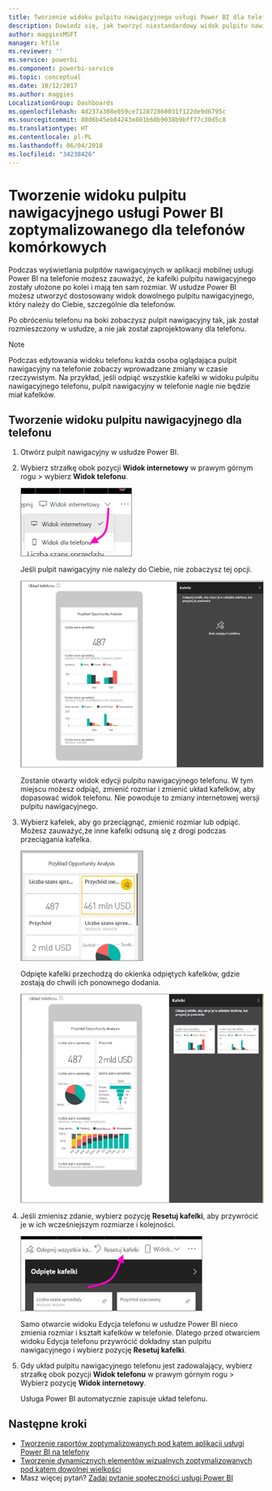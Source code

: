 ```yaml
---
title: Tworzenie widoku pulpitu nawigacyjnego usługi Power BI dla telefonów komórkowych
description: Dowiedz się, jak tworzyć niestandardowy widok pulpitu nawigacyjnego w usłudze Power BI specjalnie do wyświetlenia na telefonach komórkowych.
author: maggiesMSFT
manager: kfile
ms.reviewer: ''
ms.service: powerbi
ms.component: powerbi-service
ms.topic: conceptual
ms.date: 10/12/2017
ms.author: maggies
LocalizationGroup: Dashboards
ms.openlocfilehash: 4d237a308e059ce712872860031f122de9d6795c
ms.sourcegitcommit: 80d6b45eb84243e801b60b9038b9bff77c30d5c8
ms.translationtype: HT
ms.contentlocale: pl-PL
ms.lasthandoff: 06/04/2018
ms.locfileid: "34238426"
---
```

# <a name="create-a-view-of-a-power-bi-dashboard-optimized-for-mobile-phones"></a>Tworzenie widoku pulpitu nawigacyjnego usługi Power BI zoptymalizowanego dla telefonów komórkowych
Podczas wyświetlania pulpitów nawigacyjnych w aplikacji mobilnej usługi Power BI na telefonie możesz zauważyć, że kafelki pulpitu nawigacyjnego zostały ułożone po kolei i mają ten sam rozmiar. W usłudze Power BI możesz utworzyć dostosowany widok dowolnego pulpitu nawigacyjnego, który należy do Ciebie, szczególnie dla telefonów.

Po obróceniu telefonu na boki zobaczysz pulpit nawigacyjny tak, jak został rozmieszczony w usłudze, a nie jak został zaprojektowany dla telefonu.

> [!NOTE]
> Podczas edytowania widoku telefonu każda osoba oglądająca pulpit nawigacyjny na telefonie zobaczy wprowadzane zmiany w czasie rzeczywistym. Na przykład, jeśli odpiąć wszystkie kafelki w widoku pulpitu nawigacyjnego telefonu, pulpit nawigacyjny w telefonie nagle nie będzie miał kafelków. 
> 
> 

## <a name="create-a-phone-view-of-a-dashboard"></a>Tworzenie widoku pulpitu nawigacyjnego dla telefonu
1. Otwórz pulpit nawigacyjny w usłudze Power BI.
2. Wybierz strzałkę obok pozycji **Widok internetowy** w prawym górnym rogu > wybierz **Widok telefonu**.

    ![](media/service-create-dashboard-mobile-phone-view/power-bi-service-phone-view-dashboard.png)

    Jeśli pulpit nawigacyjny nie należy do Ciebie, nie zobaczysz tej opcji.

    ![](media/service-create-dashboard-mobile-phone-view/power-bi-mobile-edit-phone-view-canvas.png)

    Zostanie otwarty widok edycji pulpitu nawigacyjnego telefonu. W tym miejscu możesz odpiąć, zmienić rozmiar i zmienić układ kafelków, aby dopasować widok telefonu. Nie powoduje to zmiany internetowej wersji pulpitu nawigacyjnego.


1. Wybierz kafelek, aby go przeciągnąć, zmienić rozmiar lub odpiąć. Możesz zauważyć,że inne kafelki odsuną się z drogi podczas przeciągania kafelka.
   
    ![](media/service-create-dashboard-mobile-phone-view/power-bi-unpin-tile-phone-dashboard.png)
   
    Odpięte kafelki przechodzą do okienka odpiętych kafelków, gdzie zostają do chwili ich ponownego dodania.
   
    ![](media/service-create-dashboard-mobile-phone-view/power-bi-mobile-edit-phone-view-post-edit.png)
2. Jeśli zmienisz zdanie, wybierz pozycję **Resetuj kafelki**, aby przywrócić je w ich wcześniejszym rozmiarze i kolejności.
   
    ![](media/service-create-dashboard-mobile-phone-view/power-bi-service-phone-view-reset-tiles.png)
   
    Samo otwarcie widoku Edycja telefonu w usłudze Power BI nieco zmienia rozmiar i kształt kafelków w telefonie. Dlatego przed otwarciem widoku Edycja telefonu przywrócić dokładny stan pulpitu nawigacyjnego i wybierz pozycję **Resetuj kafelki**.
3. Gdy układ pulpitu nawigacyjnego telefonu jest zadowalający, wybierz strzałkę obok pozycji **Widok telefonu** w prawym górnym rogu > Wybierz pozycję **Widok internetowy**.
   
    Usługa Power BI automatycznie zapisuje układ telefonu.

## <a name="next-steps"></a>Następne kroki
* [Tworzenie raportów zoptymalizowanych pod kątem aplikacji usługi Power BI na telefony](desktop-create-phone-report.md)
* [Tworzenie dynamicznych elementów wizualnych zoptymalizowanych pod kątem dowolnej wielkości](desktop-create-responsive-visuals.md)
* Masz więcej pytań? [Zadaj pytanie społeczności usługi Power BI](http://community.powerbi.com/)

